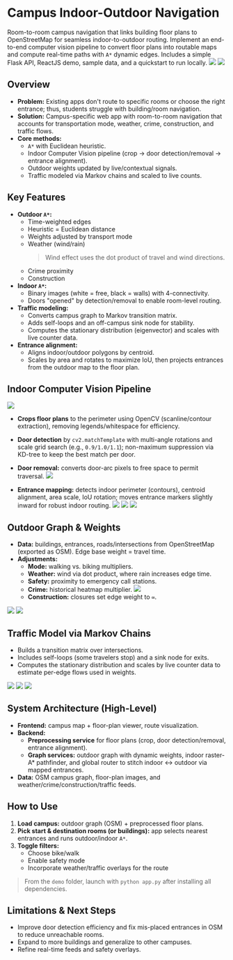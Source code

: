 # Campus Indoor-Outdoor Navigation
Room-to-room campus navigation that links building floor plans to OpenStreetMap for seamless indoor-to-outdoor routing. Implement an end-to-end computer vision pipeline to convert floor plans into routable maps and compute real-time paths with `A*` dynamic edges. Includes a simple Flask API, ReactJS demo, sample data, and a quickstart to run locally.
<img src="https://github.com/user-attachments/assets/44ef83c9-ddc5-49a3-a3f7-6680228800c5" />
<img src="https://github.com/user-attachments/assets/eb8405c6-afeb-48b4-9a3e-f3dd323e0f05" />

## Overview
  - **Problem:** Existing apps don't route to specific rooms or choose the right entrance; thus, students struggle with building/room navigation.
  - **Solution:** Campus-specific web app with room-to-room navigation that accounts for transportation mode, weather, crime, construction, and traffic flows.
  - **Core methods:**
    - `A*` with Euclidean heuristic.
    - Indoor Computer Vision pipeline (crop → door detection/removal → entrance alignment).
    - Outdoor weights updated by live/contextual signals.
    - Traffic modeled via Markov chains and scaled to live counts.

## Key Features
  - **Outdoor `A*`:**
    - Time-weighted edges
    - Heuristic = Euclidean distance
    - Weights adjusted by transport mode
    - Weather (wind/rain)
      > Wind effect uses the dot product of travel and wind directions.
    - Crime proximity
    - Construction
  - **Indoor `A*`:**
    - Binary images (white = free, black = walls) with 4-connectivity.
    - Doors "opened" by detection/removal to enable room-level routing.
  - **Traffic modeling:**
    - Converts campus graph to Markov transition matrix.
    - Adds self-loops and an off-campus sink node for stability.
    - Computes the stationary distribution (eigenvector) and scales with live counter data.
  - **Entrance alignment:**
    - Aligns indoor/outdoor polygons by centroid.
    - Scales by area and rotates to maximize IoU, then projects entrances from the outdoor map to the floor plan.

## Indoor Computer Vision Pipeline
<img src="https://github.com/user-attachments/assets/4a4b94c2-f741-443d-b3d0-c7af0deb8afe" />

- **Crops floor plans** to the perimeter using OpenCV (scanline/contour extraction), removing legends/whitespace for efficiency.
- **Door detection** by `cv2.matchTemplate` with multi-angle rotations and scale grid search (e.g., `0.9/1.0/1.1`); non-maximum suppression via KD-tree to keep the best match per door.
- **Door removal:** converts door-arc pixels to free space to permit traversal.
  <img src="https://github.com/user-attachments/assets/d1d692ea-fdcf-4a9f-94c3-a6056265bd6c" />
  
- **Entrance mapping:** detects indoor perimeter (contours), centroid alignment, area scale, IoU rotation; moves entrance markers slightly inward for robust indoor routing.
  <img src="https://github.com/user-attachments/assets/7eca2a5a-2c91-4c80-a74e-beca2b555726" />
  <img src="https://github.com/user-attachments/assets/b8d9c8a0-8fdc-4bd7-97f3-22c68ccf32fb" />
  <img src="https://github.com/user-attachments/assets/fbfd3880-f6ad-48f7-8720-5db2be5b5b44" />

## Outdoor Graph & Weights
- **Data:** buildings, entrances, roads/intersections from OpenStreetMap (exported as OSM). Edge base weight = travel time.
- **Adjustments:**
    - **Mode:** walking vs. biking multipliers.
    - **Weather:** wind via dot product, where rain increases edge time.
    - **Safety:** proximity to emergency call stations.
    - **Crime:** historical heatmap multiplier.
      <img src="https://github.com/user-attachments/assets/ade961cf-39f0-40c2-8ac5-c52271d93a72" />
    - **Construction:** closures set edge weight to `∞`.
<img src="https://github.com/user-attachments/assets/7d737b7f-9f3e-4e61-8b62-d4b9974387fa" />
<img src="https://github.com/user-attachments/assets/6a3b670b-2359-4a6d-bb7c-8b8a5b96feed" />

## Traffic Model via Markov Chains
- Builds a transition matrix over intersections.
- Includes self-loops (some travelers stop) and a sink node for exits.
- Computes the stationary distribution and scales by live counter data to estimate per-edge flows used in weights.
<img src="https://github.com/user-attachments/assets/772a803a-4206-4f40-b2a5-c8fd7b63799a" />
<img src="https://github.com/user-attachments/assets/d347e4a5-5a77-4d3d-b7ef-eeb5fc91f7db" />
<img src="https://github.com/user-attachments/assets/c86dc3d6-71f4-4989-ae69-243ba6fa9213" />

## System Architecture (High-Level)
- **Frontend:** campus map + floor-plan viewer, route visualization.
- **Backend:**
    - **Preprocessing service** for floor plans (crop, door detection/removal, entrance alignment).
    - **Graph services:** outdoor graph with dynamic weights, indoor raster-A* pathfinder, and global router to stitch indoor ↔ outdoor via mapped entrances.
- **Data:** OSM campus graph, floor-plan images, and weather/crime/construction/traffic feeds.

## How to Use
1. **Load campus:** outdoor graph (OSM) + preprocessed floor plans.
2. **Pick start & destination rooms (or buildings):** app selects nearest entrances and runs outdoor/indoor `A*`.
3. **Toggle filters:**
    - Choose bike/walk
    - Enable safety mode
    - Incorporate weather/traffic overlays for the route
> From the `demo` folder, launch with `python app.py` after installing all dependencies.

## Limitations & Next Steps
- Improve door detection efficiency and fix mis-placed entrances in OSM to reduce unreachable rooms.
- Expand to more buildings and generalize to other campuses.
- Refine real-time feeds and safety overlays.
